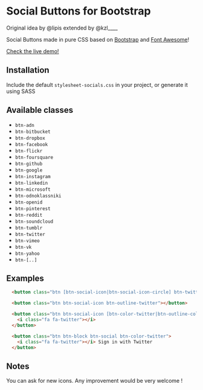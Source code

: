 Social Buttons for Bootstrap
============================

Original idea by @lipis extended by @kzl____

Social Buttons made in pure CSS based on
[Bootstrap](http://twbs.github.io/bootstrap/) and
[Font Awesome](http://fortawesome.github.io/Font-Awesome/)!

[Check the live demo!](http://bootstrap-socials.glitchr.io)

Installation
------------

Include the default `stylesheet-socials.css` in your project, or generate it using SASS

Available classes
-----------------
 - `btn-adn`
 - `btn-bitbucket`
 - `btn-dropbox`
 - `btn-facebook`
 - `btn-flickr`
 - `btn-foursquare`
 - `btn-github`
 - `btn-google`
 - `btn-instagram`
 - `btn-linkedin`
 - `btn-microsoft`
 - `btn-odnoklassniki`
 - `btn-openid`
 - `btn-pinterest`
 - `btn-reddit`
 - `btn-soundcloud`
 - `btn-tumblr`
 - `btn-twitter`
 - `btn-vimeo`
 - `btn-vk`
 - `btn-yahoo`
 - `btn-[..]`

Examples
--------

```html
  <button class="btn [btn-social-icon|btn-social-icon-circle] btn-twitter"></button>

  <button class="btn btn-social-icon btn-outline-twitter"></button>

  <button class="btn btn-social-icon [btn-color-twitter|btn-outline-color-twitter]">
    <i class="fa fa-twitter"></i>
  </button>

  <button class="btn btn-block btn-social btn-color-twitter">
    <i class="fa fa-twitter"></i> Sign in with Twitter
  </button>
```

Notes
-----
You can ask for new icons. Any improvement would be very welcome !